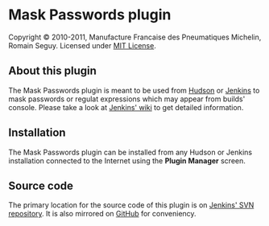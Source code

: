 Mask Passwords plugin
=====================
Copyright &copy; 2010-2011, Manufacture Francaise des Pneumatiques Michelin, Romain Seguy. Licensed under [MIT License][0].

About this plugin
-----------------
The Mask Passwords plugin is meant to be used from [Hudson][1] or [Jenkins][2] to mask passwords or regulat expressions which may appear from builds' console. Please take a look at [Jenkins' wiki][3] to get detailed information.

Installation
------------
The Mask Passwords plugin can be installed from any Hudson or Jenkins installation connected to the Internet using the **Plugin Manager** screen.

Source code
-----------
The primary location for the source code of this plugin is on [Jenkins' SVN repository][4]. It is also mirrored on [GitHub][5] for conveniency.

[0]: https://github.com/jenkinsci/mask-passwords-plugin/raw/master/LICENSE.txt
[1]: http://hudson-ci.org/
[2]: http://jenkins-ci.org/
[3]: http://wiki.jenkins-ci.org/display/JENKINS/Mask+Passwords+Plugin
[4]: https://svn.jenkins-ci.org/trunk/hudson/plugins/mask-passwords/
[5]: https://github.com/jenkinsci/mask-passwords-plugin

